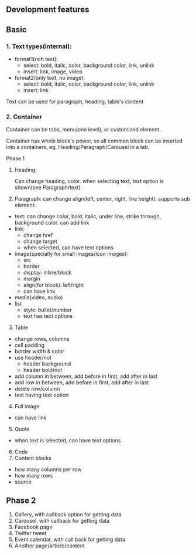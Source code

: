 Development features
------------

## Basic 
### 1. Text types(internal):
- format1(rich text): 
  - select: bold, italic, color, background color, link, unlink
  - insert: link, image, video
- format2(only text, no image): 
  - select: bold, italic, color, background color, link, unlink
  - insert: link

Text can be used for paragraph, heading, table's content


### 2. Container
Container can be tabs, menu(one level), or customized element.

Container has whole block's power, so all common block can be inserted into a containers, eg. Heading/Paragraph/Carousel in a tab.


Phase 1
1. Heading:

   Can change heading, color. when selecting text, text option is shown(see Paragraph/text)

2. Paragraph: can change align(left, center, right, line height). supports sub element:
- text: can change color, bold, italic, under line, strike through, background color. can add link
- link: 
  - change href
  - change target
  - when selected, can have text options
- image(specially for small images/icon images):
  - src
  - border
  - display: inline/block
  - margin
  - align(for block): left/right
  - can have link
- media(video, audio)
- list
  - style: bullet/number
  - text has text options
3. Table
- change rows, columns
- cell padding
- border width & color
- use header/not
  - header background
  - header bold/not
- add column in between, add before in first, add after in last
- add row in between, add before in first, add after in last
- delete row/column
- text having text option
4. Full image
- can have link

5. Quote
- when text is selected, can have text options

6. Code
7. Content blocks
- how many columns per row
- how many rows
- source

Phase 2
---------
1. Gallery, with callback option for getting data
2. Carousel, with callback for getting data
3. Facebook page
4. Twitter tweet
5. Event calendar, with call back for getting data
6. Another page/article/content